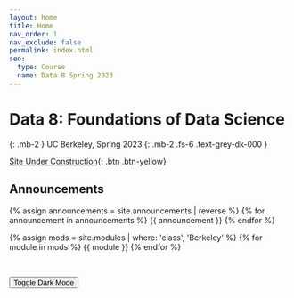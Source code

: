 ```yaml
---
layout: home
title: Home
nav_order: 1
nav_exclude: false
permalink: index.html
seo:
  type: Course
  name: Data 8 Spring 2023
---
```


# Data 8: Foundations of Data Science

{: .mb-2 }
UC Berkeley, Spring 2023
{: .mb-2 .fs-6 .text-grey-dk-000 }

[Site Under Construction](#){: .btn .btn-yellow}

<!--[Lecture Zoom Link](https://berkeley.zoom.us/j/96844490266){: .btn .btn-blue}-->

## Announcements

{% assign announcements = site.announcements | reverse %}
{% for announcement in announcements %}
{{ announcement }}
{% endfor %}

{% assign mods = site.modules | where: 'class', 'Berkeley' %}
{% for module in mods %}
{{ module }}
{% endfor %}


<!--DARKMODE UNDER CONSTRUCTION-->
<br />

<button class="js-toggle-dark-mode btn">Toggle Dark Mode</button>


<script src="assets/darkmode.js"></script>
<script>
  const toggleDarkMode = document.querySelector('.js-toggle-dark-mode');

  jtd.addEvent(toggleDarkMode, 'click', function(){
    if (jtd.getTheme() === 'custom_dark') {
      jtd.setTheme('light');
      localStorage.setItem("darkMode", 0);
      toggleDarkMode.innerHTML = "Toggle Dark Mode";
    } else {
      jtd.setTheme('custom_dark');
      localStorage.setItem("darkMode", 1);
      toggleDarkMode.innerHTML = "Return to the Light";
    }
  });

    window.addEventListener("DOMContentLoaded", (event) => {
      onLoad();
  });
</script>